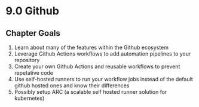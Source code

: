 # 9.0 Github

## Chapter Goals

 1. Learn about many of the features within the Github ecosystem
 2. Leverage Github Actions workflows to add automation pipelines to your repository
 3. Create your own Github Actions and reusable workflows to prevent repetative code
 4. Use self-hosted runners to run your workflow jobs instead of the default github hosted ones and know their differences
 5. Possibly setup ARC (a scalable self hosted runner solution for kubernetes)
